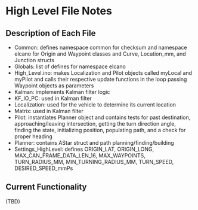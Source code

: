 High Level File Notes
=====================
Description of Each File
---------------------
- Common: defines namespace common for checksum and namespace elcano for Origin and Waypoint classes and Curve, Location_mm, and Junction structs
- Globals: list of defines for namespace elcano
- High_Level.ino: makes Localization and Pilot objects called myLocal and myPilot and calls their respective update functions in the loop passing Waypoint objects as parameters
- Kalman: implements Kalman filter logic
- KF_IO_PC: used in Kalman filter
- Localization: used for the vehicle to determine its current location
- Matrix: used in Kalman filter
- Pilot: instantiates Planner object and contains tests for past destination, approaching/leaving intersection, getting the turn direction angle, finding the state, initializing position, populating path, and a check for proper heading
- Planner: contains AStar struct and path planning/finding/building
- Settings_HighLevel: defines ORIGIN_LAT, ORIGIN_LONG, MAX_CAN_FRAME_DATA_LEN_16, MAX_WAYPOINTS, TURN_RADIUS_MM, MIN_TURNING_RADIUS_MM, TURN_SPEED, DESIRED_SPEED_mmPs

Current Functionality
---------------------
(TBD)